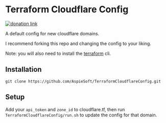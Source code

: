 # Terraform Cloudflare Config

[![donation link](https://img.shields.io/badge/buy%20me%20a%20coffee-square-blue)](https://buymeacoffee.aspiesoft.com)

A default config for new cloudflare domains.

I recommend forking this repo and changing the config to your liking.

Note: you will also need to install the [terraform](https://developer.hashicorp.com/terraform/downloads) cli.

## Installation

```shell script
git clone https://github.com/AspieSoft/TerraformCloudflareConfig.git
```

## Setup

Add your `api_token` and `zone_id` to cloudflare.tf, then run `TerraformCloudflareConfig/run.sh` to update the config for that domain.
